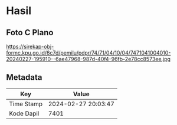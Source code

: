 # Hasil

## Foto C Plano

https://sirekap-obj-formc.kpu.go.id/6c7d/pemilu/pdpr/74/71/04/10/04/7471041004010-20240227-195910--6ae47968-987d-40f4-96fb-2e78cc8573ee.jpg


## Metadata

| Key        | Value               |
| ---------- | ------------------- |
| Time Stamp | 2024-02-27 20:03:47 |
| Kode Dapil | 7401                |



